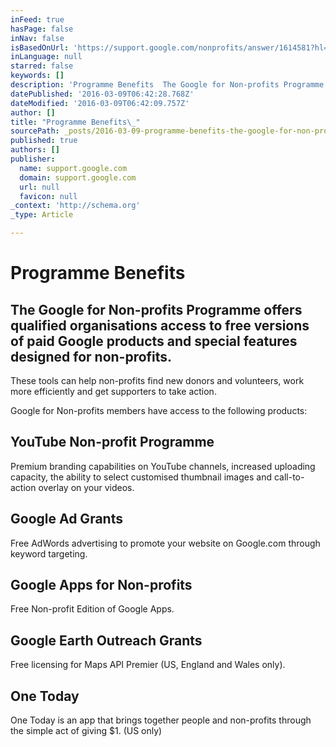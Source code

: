 ```yaml
---
inFeed: true
hasPage: false
inNav: false
isBasedOnUrl: 'https://support.google.com/nonprofits/answer/1614581?hl=en-AU&ref_topic=3247288'
inLanguage: null
starred: false
keywords: []
description: 'Programme Benefits  The Google for Non-profits Programme offers qualified organisations access to free versions of paid Google products and special features designed for non-profits. These tools can help non-profits find new donors and volunteers, work more efficiently and get supporters to take action.  Google for Non-profits members have access to the following products:   YouTube Non-profit Programme Premium branding capabilities on YouTube channels, increased uploading capacity, the ability to select customised thumbnail images and call-to-action overlay on your videos.  Google Ad Grants Free AdWords advertising to promote your website on Google.com through keyword targeting.  Google Apps for Non-profits Free Non-profit Edition of Google Apps.  Google Earth Outreach Grants Free licensing for Maps API Premier (US, England and Wales only).  One Today One Today is an app that brings together people and non-profits through the simple act of giving $1. (US only)'
datePublished: '2016-03-09T06:42:28.768Z'
dateModified: '2016-03-09T06:42:09.757Z'
author: []
title: "Programme Benefits\_"
sourcePath: _posts/2016-03-09-programme-benefits-the-google-for-non-profits-programme-off.md
published: true
authors: []
publisher:
  name: support.google.com
  domain: support.google.com
  url: null
  favicon: null
_context: 'http://schema.org'
_type: Article

---
```

# Programme Benefits 

## The Google for Non-profits Programme offers qualified organisations access to free versions of paid Google products and special features designed for non-profits. 

These tools can help non-profits find new donors and volunteers, work more efficiently and get supporters to take action. 

Google for Non-profits members have access to the following products:

## YouTube Non-profit Programme

Premium branding capabilities on YouTube channels, increased uploading capacity, the ability to select customised thumbnail images and call-to-action overlay on your videos. 

## Google Ad Grants 

Free AdWords advertising to promote your website on Google.com through keyword targeting. 

## Google Apps for Non-profits 

Free Non-profit Edition of Google Apps. 

## Google Earth Outreach Grants 

Free licensing for Maps API Premier (US, England and Wales only). 

## One Today 

One Today is an app that brings together people and non-profits through the simple act of giving $1\. (US only)